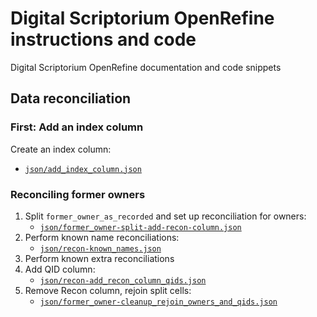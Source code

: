 # Digital Scriptorium OpenRefine instructions and code

Digital Scriptorium OpenRefine documentation and code snippets

## Data reconciliation

### First: Add an index column

Create an index column:

- [`json/add_index_column.json`][add_index_column]

[add_index_column]:   json/add_index_column.json    "Add index column"

### Reconciling former owners

1. Split `former_owner_as_recorded` and set up reconciliation for owners:
    - [`json/former_owner-split-add-recon-column.json`][split_owner]
2. Perform known name reconciliations:
    - [`json/recon-known_names.json`][known_names]
3. Perform known extra reconciliations
4. Add QID column:
    - [`json/recon-add_recon_column_qids.json`][add_reconned_qids]
5. Remove Recon column, rejoin split cells:
    - [`json/former_owner-cleanup_rejoin_owners_and_qids.json`][clean_owner]


[split_owner]:        json/former_owner-split-add-recon-column.json           "Split owner and reconcile"
[known_names]:        json/recon-known_names.json                             "Known name reconciliations"
[add_reconned_qids]:  json/recon-add_recon_column_qids.json                   "Add QID column for reconciliations"
[clean_owner]:        json/former_owner-cleanup_rejoin_owners_and_qids.json   "Cleanup and rejoin owners and QIDs"
